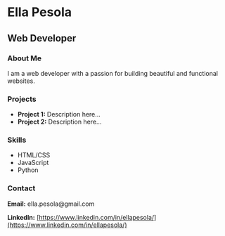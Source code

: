 <html>
<head>
  <title>Ella Pesola</title>
</head>
<body>
  <h1>Ella Pesola</h1>
  <h2>Web Developer</h2>
  <h3>About Me</h3>
  <p>I am a web developer with a passion for building beautiful and functional websites.</p>

  <h3>Projects</h3>
  <ul>
    <li><strong>Project 1:</strong> Description here...</li>
    <li><strong>Project 2:</strong> Description here...</li>
  </ul>

  <h3>Skills</h3>
  <ul>
    <li>HTML/CSS</li>
    <li>JavaScript</li>
    <li>Python</li>
  </ul>

  <h3>Contact</h3>
  <p><strong>Email:</strong> ella.pesola@gmail.com</p>
  <p><strong>LinkedIn:</strong> <a href="#">[https://www.linkedin.com/in/ellapesola/](https://www.linkedin.com/in/ellapesola/)</a></p>
</body>
</html>
